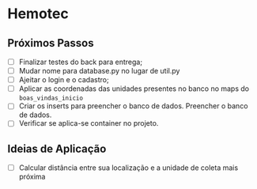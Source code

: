 # Hemotec

## Próximos Passos

- [ ] Finalizar testes do back para entrega;
- [ ] Mudar nome para database.py no lugar de util.py
- [ ] Ajeitar o login e o cadastro;
- [ ] Aplicar as coordenadas das unidades presentes no banco no maps do `boas_vindas_inicio`
- [ ] Criar os inserts para preencher o banco de dados. Preencher o banco de dados.
- [ ] Verificar se aplica-se container no projeto.

## Ideias de Aplicação

- [ ] Calcular distância entre sua localização e a unidade de coleta mais próxima